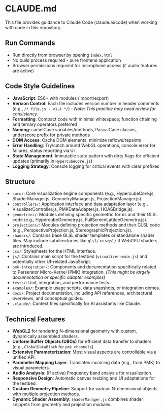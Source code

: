 # CLAUDE.md

This file provides guidance to Claude Code (claude.ai/code) when working with code in this repository.
## Run Commands
- Run directly from browser by opening `index.html`
- No build process required - pure frontend application
- Browser permissions required for microphone access (if audio features are active)

## Code Style Guidelines
- **JavaScript**: ES6+ with modules (import/export)
- **Version Control**: Each file includes version number in header comments (e.g., `/* file.js - v1.4 */`) - *Note: This practice may need review for consistency.*
- **Formatting**: Compact code with minimal whitespace; function chaining and ternary operators preferred
- **Naming**: camelCase variables/methods, PascalCase classes, underscore prefix for private methods
- **DOM Access**: Cache DOM elements, minimize reflows/repaints
- **Error Handling**: Try/catch around WebGL operations, console.error for failures, status reporting via UI
- **State Management**: Immutable state pattern with dirty flags for efficient updates (primarily in `HypercubeCore.js`)
- **Logging Strategy**: Console logging for critical events with clear prefixes

## Structure
- `core/`: Core visualization engine components (e.g., HypercubeCore.js, ShaderManager.js, GeometryManager.js, ProjectionManager.js).
- `controllers/`: Application interface and data adaptation layer (e.g., VisualizerController.js, PMKDataAdapter.js, HOASBridge.js).
- `geometries/`: Modules defining specific geometric forms and their GLSL code (e.g., HypercubeGeometry.js, FullScreenLatticeGeometry.js).
- `projections/`: Modules defining projection methods and their GLSL code (e.g., PerspectiveProjection.js, StereographicProjection.js).
- `shaders/`: Contains base GLSL shader templates or standalone shader files. May include subdirectories like `glsl/` or `wgsl/` if WebGPU shaders are introduced.
- `css/`: Stylesheets for the HTML interface.
- `js/`: Contains main script for the testbed (`visualizer-main.js`) and potentially other UI-related JavaScript.
- `pmk-integration/`: Components and documentation specifically related to Parserator Micro-Kernel (PMK) integration. *(This might be largely documentation or specific adapter examples)*
- `tests/`: Unit, integration, and performance tests.
- `examples/`: Example usage scripts, data snapshots, or integration demos.
- `docs/`: Project documentation, including API references, architectural overviews, and conceptual guides.
- `.claude/`: Context files specifically for AI assistants like Claude.

## Technical Features
- **WebGL2** for rendering N-dimensional geometry with custom, dynamically assembled shaders.
- **Uniform Buffer Objects (UBOs)** for efficient data transfer to shaders (e.g., `GlobalDataBlock` for `pmk_channels`).
- **Extensive Parameterization**: Most visual aspects are controllable via a unified API.
- **Parameter Mapping Layer**: Translates incoming data (e.g., from PMK) to visual parameters.
- **Audio Analysis**: (If active) Frequency band analysis for visualization.
- **Responsive Design**: Automatic canvas resizing and UI adaptations for the testbed.
- **Custom Geometry Pipeline**: Support for various N-dimensional objects with multiple projection methods.
- **Dynamic Shader Assembly**: `ShaderManager.js` combines shader snippets from geometry and projection modules.